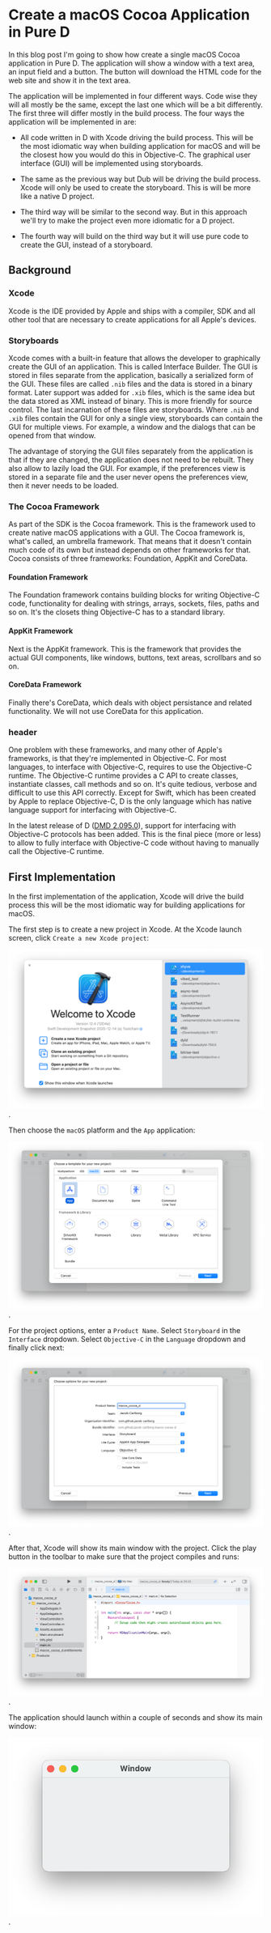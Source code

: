 # Create a macOS Cocoa Application in Pure D

In this blog post I'm going to show how create a single macOS Cocoa application
in Pure D. The application will show a window with a text area, an input field
and a button. The button will download the HTML code for the web site and show
it in the text area.

The application will be implemented in four different ways. Code wise they will
all mostly be the same, except the last one which will be a bit differently.
The first three will differ mostly in the build process. The four ways the
application will be implemented in are:

* All code written in D with Xcode driving the build process. This will be
    the most idiomatic way when building application for macOS and will be the
    closest how you would do this in Objective-C. The graphical user interface
    (GUI) will be implemented using storyboards.

* The same as the previous way but Dub will be driving the build process. Xcode
    will only be used to create the storyboard. This is will be more like a
    native D project.

* The third way will be similar to the second way. But in this approach we'll
    try to make the project even more idiomatic for a D project.

* The fourth way will build on the third way but it will use pure code to create
    the GUI, instead of a storyboard.


## Background

### Xcode

Xcode is the IDE provided by Apple and ships with a compiler, SDK and all other
tool that are necessary to create applications for all Apple's devices.

### Storyboards

Xcode comes with a built-in feature that allows the developer to graphically
create the GUI of an application. This is called Interface Builder. The GUI is
stored in files separate from the application, basically a serialized form of
the GUI. These files are called `.nib` files and the data is stored in a binary
format. Later support was added for `.xib` files, which is the same idea but the
data stored as XML instead of binary. This is more friendly for source control.
The last incarnation of these files are storyboards. Where `.nib` and `.xib`
files contain the GUI for only a single view, storyboards can contain the GUI
for multiple views. For example, a window and the dialogs that can be opened
from that window.

The advantage of storying the GUI files separately from the application is that
if they are changed, the application does not need to be rebuilt. They also
allow to lazily load the GUI. For example, if the preferences view is stored in
a separate file and the user never opens the preferences view, then it never
needs to be loaded.

### The Cocoa Framework

As part of the SDK is the Cocoa framework. This is the framework used to create
native macOS applications with a GUI. The Cocoa framework is, what's called, an
umbrella framework. That means that it doesn't contain much code of its own but
instead depends on other frameworks for that. Cocoa consists of three frameworks:
Foundation, AppKit and CoreData.

#### Foundation Framework

The Foundation framework contains building blocks for writing Objective-C code,
functionality for dealing with strings, arrays, sockets, files, paths and so on.
It's the closets thing Objective-C has to a standard library.

#### AppKit Framework

Next is the AppKit framework. This is the framework that provides the actual GUI
components, like windows, buttons, text areas, scrollbars and so on.

#### CoreData Framework

Finally there's CoreData, which deals with object persistance and related
functionality. We will not use CoreData for this application.

### header

One problem with these frameworks, and many other of Apple's frameworks, is that
they're implemented in Objective-C. For most languages, to interface with
Objective-C, requires to use the Objective-C runtime. The Objective-C runtime
provides a C API to create classes, instantiate classes, call methods and so on.
It's quite tedious, verbose and difficult to use this API correctly. Except for
Swift, which has been created by Apple to replace Objective-C, D is the only
language which has native language support for interfacing with Objective-C.

In the latest release of D ([DMD 2.095.0](https://dlang.org/changelog/2.095.0.html)),
support for interfacing with Objective-C protocols has been added. This is the
final piece (more or less) to allow to fully interface with Objective-C code
without having to manually call the Objective-C runtime.

## First Implementation

In the first implementation of the application, Xcode will drive the build
process this will be the most idiomatic way for building applications for macOS.

The first step is to create a new project in Xcode. At the Xcode launch screen,
click `Create a new Xcode project`:

![Xcode launch screen](method_1/light/xcode_launch_screen.png).

Then choose the `macOS` platform and the `App` application:

![Xcode project template](method_1/light/xcode_template.png).

For the project options, enter a `Product Name`. Select `Storyboard` in the
`Interface` dropdown. Select `Objective-C` in the `Language` dropdown and finally
click next:

![Xcode project options](method_1/light/xcode_project_options.png).

After that, Xcode will show its main window with the project. Click the play
button in the toolbar to make sure that the project compiles and runs:

![Xcode main window](method_1/light/xcode_main_window.png).

The application should launch within a couple of seconds and show its main
window:

![First window](method_1/light/first_window.png).

